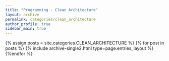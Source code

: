 ```yaml
---
title: "Programming - Clean Architecture"
layout: archive
permalink: categories/clean_architecture
author_profile: true
sidebar_main: true
---
```



{% assign posts = site.categories.CLEAN_ARCHITECTURE %}
{% for post in posts %} {% include archive-single2.html type=page.entries_layout %} {%endfor %}
